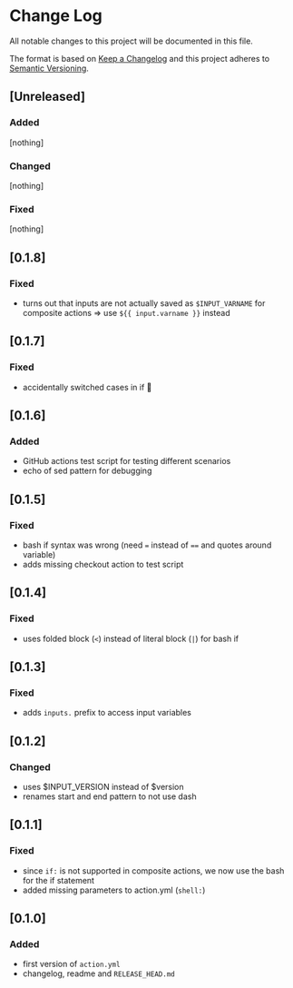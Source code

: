 # Change Log

All notable changes to this project will be documented in this file.

The format is based on [Keep a Changelog](http://keepachangelog.com/)
and this project adheres to [Semantic Versioning](http://semver.org/).

## [Unreleased]

### Added

[nothing]

### Changed

[nothing]

### Fixed

[nothing]

## [0.1.8]

### Fixed

* turns out that inputs are not actually saved as `$INPUT_VARNAME` for composite actions => use `${{ input.varname }}` instead

## [0.1.7]

### Fixed

* accidentally switched cases in if 🤦

## [0.1.6]

### Added

* GitHub actions test script for testing different scenarios
* echo of sed pattern for debugging

## [0.1.5]

### Fixed

- bash if syntax was wrong (need `=` instead of `==` and quotes around variable)
- adds missing checkout action to test script

## [0.1.4]

### Fixed

- uses folded block (`<`) instead of literal block (`|`) for bash if

## [0.1.3]

### Fixed

- adds `inputs.` prefix to access input variables

## [0.1.2]

### Changed

- uses $INPUT_VERSION instead of $version
- renames start and end pattern to not use dash

## [0.1.1]

### Fixed

- since `if:` is not supported in composite actions, we now use the bash for the if statement
- added missing parameters to action.yml (`shell:`)

## [0.1.0]

### Added

* first version of `action.yml`
* changelog, readme and `RELEASE_HEAD.md`